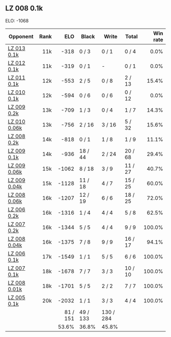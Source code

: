 ## LZ 008 0.1k ##

ELO: -1068

Opponent | Rank | ELO | Black | Write | Total | Win rate
---------|-----:|----:|-------|-------|-------|-------:
[LZ 013 0.1k](LZ%20013%200.1k.md) | 11k | -318 | 0 / 3 | 0 / 1 | 0 / 4 | 0.0%
[LZ 012 0.1k](LZ%20012%200.1k.md) | 11k | -319 | 0 / 1 | - | 0 / 1 | 0.0%
[LZ 011 0.1k](LZ%20011%200.1k.md) | 12k | -553 | 2 / 5 | 0 / 8 | 2 / 13 | 15.4%
[LZ 010 0.1k](LZ%20010%200.1k.md) | 12k | -594 | 0 / 6 | 0 / 6 | 0 / 12 | 0.0%
[LZ 009 0.2k](LZ%20009%200.2k.md) | 13k | -709 | 1 / 3 | 0 / 4 | 1 / 7 | 14.3%
[LZ 010 0.06k](LZ%20010%200.06k.md) | 13k | -756 | 2 / 16 | 3 / 16 | 5 / 32 | 15.6%
[LZ 008 0.2k](LZ%20008%200.2k.md) | 14k | -818 | 0 / 1 | 1 / 8 | 1 / 9 | 11.1%
[LZ 009 0.1k](LZ%20009%200.1k.md) | 14k | -936 | 18 / 44 | 2 / 24 | 20 / 68 | 29.4%
[LZ 009 0.06k](LZ%20009%200.06k.md) | 15k | -1062 | 8 / 18 | 3 / 9 | 11 / 27 | 40.7%
[LZ 009 0.04k](LZ%20009%200.04k.md) | 15k | -1128 | 11 / 18 | 4 / 7 | 15 / 25 | 60.0%
[LZ 008 0.06k](LZ%20008%200.06k.md) | 16k | -1207 | 12 / 19 | 6 / 6 | 18 / 25 | 72.0%
[LZ 006 0.2k](LZ%20006%200.2k.md) | 16k | -1316 | 1 / 4 | 4 / 4 | 5 / 8 | 62.5%
[LZ 007 0.2k](LZ%20007%200.2k.md) | 16k | -1344 | 5 / 5 | 4 / 4 | 9 / 9 | 100.0%
[LZ 008 0.04k](LZ%20008%200.04k.md) | 16k | -1375 | 7 / 8 | 9 / 9 | 16 / 17 | 94.1%
[LZ 006 0.1k](LZ%20006%200.1k.md) | 17k | -1549 | 1 / 1 | 5 / 5 | 6 / 6 | 100.0%
[LZ 007 0.1k](LZ%20007%200.1k.md) | 18k | -1678 | 7 / 7 | 3 / 3 | 10 / 10 | 100.0%
[LZ 008 0.01k](LZ%20008%200.01k.md) | 18k | -1701 | 5 / 5 | 2 / 2 | 7 / 7 | 100.0%
[LZ 005 0.1k](LZ%20005%200.1k.md) | 20k | -2032 | 1 / 1 | 3 / 3 | 4 / 4 | 100.0%
 | | | 81 / 151 | 49 / 133 | 130 / 284 | 
 | | | 53.6% | 36.8% | 45.8% | 
